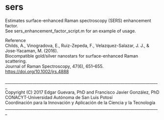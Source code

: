 # sers
Estimates surface-enhanced Raman spectroscopy (SERS) enhancement factor. <br />
See sers_enhancement_factor_script.m for an example of usage. <br />

Reference <br />
Childs, A., Vinogradova, E., Ruiz-Zepeda, F., Velazquez-Salazar, J. J., & Jose-Yacaman, M. (2016).<br />
Biocompatible gold/silver nanostars for surface-enhanced Raman scattering. <br />
Journal of Raman Spectroscopy, 47(6), 651–655. <br />
https://doi.org/10.1002/jrs.4888 <br /> <br />
_______________________________________________________________________________<br />
Copyright (C) 2017 Edgar Guevara, PhD and Francisco Javier González, PhD <br />
CONACYT-Universidad Autónoma de San Luis Potosí<br />
Coordinación para la Innovación y Aplicación de la Ciencia y la Tecnología<br />
_______________________________________________________________________________<br />
